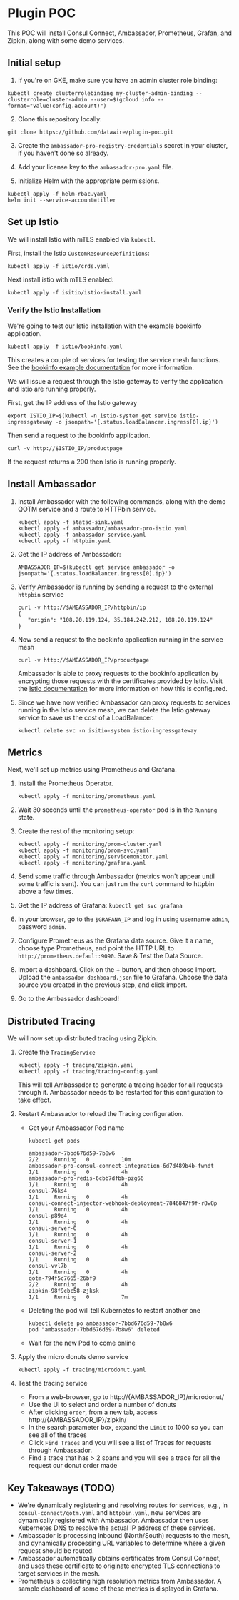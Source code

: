 # Plugin POC

This POC will install Consul Connect, Ambassador, Prometheus, Grafan, and Zipkin, along with some demo services.

## Initial setup

1. If you're on GKE, make sure you have an admin cluster role binding:

```
kubectl create clusterrolebinding my-cluster-admin-binding --clusterrole=cluster-admin --user=$(gcloud info --format="value(config.account)")
```

2. Clone this repository locally:

```
git clone https://github.com/datawire/plugin-poc.git
```

3. Create the `ambassador-pro-registry-credentials` secret in your cluster, if you haven't done so already.

4. Add your license key to the `ambassador-pro.yaml` file.

5. Initialize Helm with the appropriate permissions.

```
kubectl apply -f helm-rbac.yaml
helm init --service-account=tiller
```

## Set up Istio

We will install Istio with mTLS enabled via `kubectl`.

First, install the Istio `CustomResourceDefinitions`:

```
kubectl apply -f istio/crds.yaml
```

Next install istio with mTLS enabled:

```
kubectl apply -f isitio/istio-install.yaml
```

### Verify the Istio Installation

We're going to test our Istio installation with the example bookinfo application.

```shell
kubectl apply -f istio/bookinfo.yaml
```

This creates a couple of services for testing the service mesh functions. See the [bookinfo example documentation](https://istio.io/docs/examples/bookinfo/) for more information.

We will issue a request through the Istio gateway to verify the application and Istio are running properly.

First, get the IP address of the Istio gateway

```shell
export ISTIO_IP=$(kubectl -n istio-system get service istio-ingressgateway -o jsonpath='{.status.loadBalancer.ingress[0].ip}')
```

Then send a request to the bookinfo application.

```shell
curl -v http://$ISTIO_IP/productpage
```

If the request returns a 200 then Istio is running properly. 


## Install Ambassador

1. Install Ambassador with the following commands, along with the demo QOTM service and a route to HTTPbin service.
   
   ```shell
   kubectl apply -f statsd-sink.yaml
   kubectl apply -f ambassador/ambassador-pro-istio.yaml
   kubectl apply -f ambassador-service.yaml
   kubectl apply -f httpbin.yaml
   ```

2. Get the IP address of Ambassador: 

   ```shell
   AMBASSADOR_IP=$(kubectl get service ambassador -o jsonpath='{.status.loadBalancer.ingress[0].ip}')
   ```

3. Verify Ambassador is running by sending a request to the external `httpbin` service
   ```shell
   curl -v http://$AMBASSADOR_IP/httpbin/ip
   {
      "origin": "108.20.119.124, 35.184.242.212, 108.20.119.124"
   }
   ```
4. Now send a request to the bookinfo application running in the service mesh
   ```shell
   curl -v http://$AMBASSADOR_IP/productpage
   ```

   Ambassador is able to proxy requests to the bookinfo application by encrypting those requests with the certificates provided by Istio. Visit the [Istio documentation](https://www.getambassador.io/user-guide/with-istio) for more information on how this is configured.

5. Since we have now verified Ambassador can proxy requests to services running in the Istio service mesh, we can delete the Istio gateway service to save us the cost of a LoadBalancer. 
   ```shell
   kubectl delete svc -n isitio-system istio-ingressgateway
   ```

## Metrics

Next, we'll set up metrics using Prometheus and Grafana.

1. Install the Prometheus Operator.

   ```
   kubectl apply -f monitoring/prometheus.yaml
   ```

2. Wait 30 seconds until the `prometheus-operator` pod is in the `Running` state.

3. Create the rest of the monitoring setup:

   ```
   kubectl apply -f monitoring/prom-cluster.yaml
   kubectl apply -f monitoring/prom-svc.yaml
   kubectl apply -f monitoring/servicemonitor.yaml
   kubectl apply -f monitoring/grafana.yaml
   ```

4. Send some traffic through Ambassador (metrics won't appear until some traffic is sent). You can just run the `curl` command to httpbin above a few times.

5. Get the IP address of Grafana: `kubectl get svc grafana`

6. In your browser, go to the `$GRAFANA_IP` and log in using username `admin`, password `admin`.

7. Configure Prometheus as the Grafana data source. Give it a name, choose type Prometheus, and point the HTTP URL to `http://prometheus.default:9090`. Save & Test the Data Source.

8. Import a dashboard. Click on the + button, and then choose Import. Upload the `ambassador-dashboard.json` file to Grafana. Choose the data source you created in the previous step, and click import.

9. Go to the Ambassador dashboard!

## Distributed Tracing

We will now set up distributed tracing using Zipkin.

1. Create the `TracingService`

    ```
    kubectl apply -f tracing/zipkin.yaml
    kubectl apply -f tracing/tracing-config.yaml
    ```
  
    This will tell Ambassador to generate a tracing header for all requests through it. Ambassador needs to be restarted for this configuration to take effect.

2. Restart Ambassador to reload the Tracing configuration.

    - Get your Ambassador Pod name

       ```
       kubectl get pods

       ambassador-7bbd676d59-7b8w6                                   2/2     Running   0          10m
       ambassador-pro-consul-connect-integration-6d7d489b4b-fwndt    1/1     Running   0          4h
       ambassador-pro-redis-6cbb7dfbb-pzg66                          1/1     Running   0          4h
       consul-76ks4                                                  1/1     Running   0          4h
       consul-connect-injector-webhook-deployment-7846847f9f-r8w8p   1/1     Running   0          4h
       consul-p89q4                                                  1/1     Running   0          4h
       consul-server-0                                               1/1     Running   0          4h
       consul-server-1                                               1/1     Running   0          4h
       consul-server-2                                               1/1     Running   0          4h
       consul-vvl7b                                                  1/1     Running   0          4h
       qotm-794f5c7665-26bf9                                         2/2     Running   0          4h
       zipkin-98f9cbc58-zjksk                                        1/1     Running   0          7m
       ````

    - Deleting the pod will tell Kubernetes to restart another one

       ```
       kubectl delete po ambassador-7bbd676d59-7b8w6 
       pod "ambassador-7bbd676d59-7b8w6" deleted
       ```

    - Wait for the new Pod to come online

3. Apply the micro donuts demo service

    ```
    kubectl apply -f tracing/microdonut.yaml
    ```

4. Test the tracing service

    - From a web-browser, go to http://{AMBASSADOR_IP}/microdonut/
    - Use the UI to select and order a number of donuts
    - After clicking `order`, from a new tab, access http://{AMBASSADOR_IP}/zipkin/
    - In the search parameter box, expand the `Limit` to 1000 so you can see all of the traces
    - Click `Find Traces` and you will see a list of Traces for requests through Ambassador.
    - Find a trace that has > 2 spans and you will see a trace for all the request our donut order made

## Key Takeaways (TODO)

* We're dynamically registering and resolving routes for services, e.g., in `consul-connect/qotm.yaml` and `httpbin.yaml`, new services are dynamically registered with Ambassador. Ambassador then uses Kubernetes DNS to resolve the actual IP address of these services.
* Ambassador is processing inbound (North/South) requests to the mesh, and dynamically processing URL variables to determine where a given request should be routed.
* Ambassador automatically obtains certificates from Consul Connect, and uses these certificate to originate encrypted TLS connections to target services in the mesh.
* Prometheus is collecting high resolution metrics from Ambassador. A sample dashboard of some of these metrics is displayed in Grafana.

